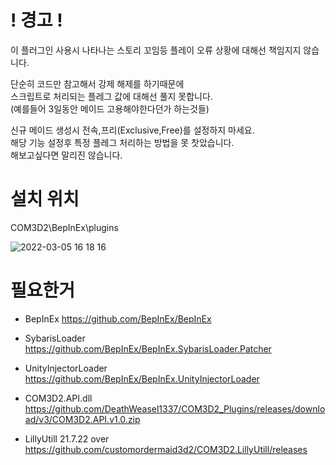 ﻿

# ! 경고 !  
  
이 플러그인 사용시 나타나는 스토리 꼬임등 플레이 오류 상황에 대해선 책임지지 않습니다.  
  
단순히 코드만 참고해서 강제 해제를 하기때문에  
스크립트로 처리되는 플레그 값에 대해선 풀지 못합니다.  
(예를들어 3일동안 메이드 고용해야한다던가 하는것들)  
  
신규 메이드 생성시 전속,프리(Exclusive,Free)를 설정하지 마세요.  
해당 기능 설정후 특정 플레그 처리하는 방법을 못 찻았습니다.  
해보고싶다면 말리진 않습니다.  
  

# 설치 위치

COM3D2\BepInEx\plugins

![2022-03-05 16 18 16](https://user-images.githubusercontent.com/20321215/156872978-32b741c3-77b1-4057-bba3-8da6b5c94bf7.png)


# 필요한거

- BepInEx https://github.com/BepInEx/BepInEx  
- SybarisLoader https://github.com/BepInEx/BepInEx.SybarisLoader.Patcher  
- UnityInjectorLoader https://github.com/BepInEx/BepInEx.UnityInjectorLoader  

- COM3D2.API.dll  https://github.com/DeathWeasel1337/COM3D2_Plugins/releases/download/v3/COM3D2.API.v1.0.zip
- LillyUtill 21.7.22 over https://github.com/customordermaid3d2/COM3D2.LillyUtill/releases  

